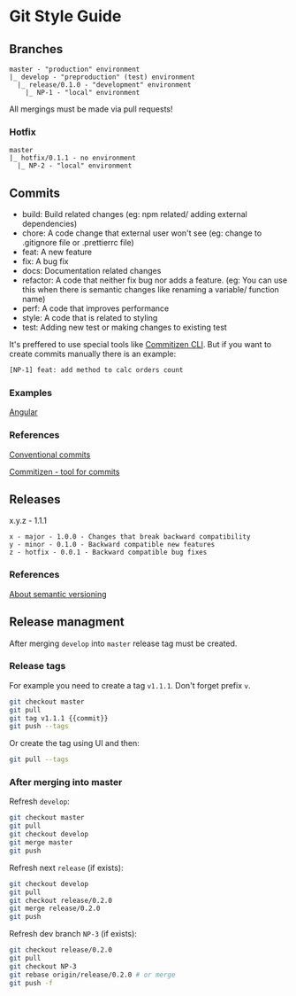 # Git Style Guide

## Branches

```text
master - "production" environment
|_ develop - "preproduction" (test) environment
  |_ release/0.1.0 - "development" environment
    |_ NP-1 - "local" environment
```

All mergings must be made via pull requests!

### Hotfix

```text
master
|_ hotfix/0.1.1 - no environment
  |_ NP-2 - "local" environment
```

## Commits

- build: Build related changes (eg: npm related/ adding external dependencies)
- chore: A code change that external user won't see (eg: change to .gitignore file or .prettierrc file)
- feat: A new feature
- fix: A bug fix
- docs: Documentation related changes
- refactor: A code that neither fix bug nor adds a feature. (eg: You can use this when there is semantic changes like renaming a variable/ function name)
- perf: A code that improves performance
- style: A code that is related to styling
- test: Adding new test or making changes to existing test

It's preffered to use special tools like [Commitizen CLI](https://github.com/commitizen/cz-cli). But if you want to create commits manually there is an example:

```bash
[NP-1] feat: add method to calc orders count
```

### Examples

[Angular](https://github.com/angular/angular/commits/master)

### References

[Conventional commits](https://www.conventionalcommits.org/en/v1.0.0)

[Commitizen - tool for commits](https://commitizen-tools.github.io/commitizen)

## Releases

x.y.z - 1.1.1

```text
x - major - 1.0.0 - Changes that break backward compatibility
y - minor - 0.1.0 - Backward compatible new features
z - hotfix - 0.0.1 - Backward compatible bug fixes
```

### References

[About semantic versioning](https://docs.npmjs.com/about-semantic-versioning)

## Release managment

After merging `develop` into `master` release tag must be created.

### Release tags

For example you need to create a tag `v1.1.1`. Don't forget prefix `v`.

```bash
git checkout master
git pull
git tag v1.1.1 {{commit}}
git push --tags
```

Or create the tag using UI and then:

```bash
git pull --tags
```

### After merging into master

Refresh `develop`:

```bash
git checkout master
git pull
git checkout develop
git merge master
git push
```

Refresh next `release` (if exists):

```bash
git checkout develop
git pull
git checkout release/0.2.0
git merge release/0.2.0
git push
```

Refresh dev branch `NP-3` (if exists):

```bash
git checkout release/0.2.0
git pull
git checkout NP-3
git rebase origin/release/0.2.0 # or merge
git push -f
```
